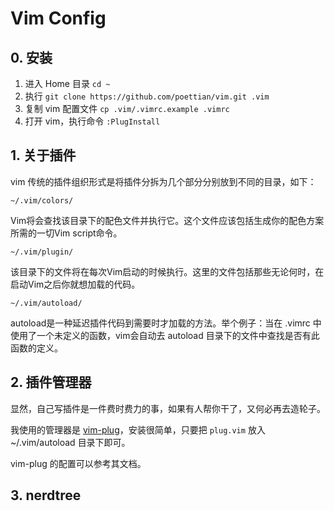 # Vim Config

## 0. 安装

1. 进入 Home 目录 `cd ~`
2. 执行 `git clone https://github.com/poettian/vim.git .vim`
3. 复制 vim 配置文件 `cp .vim/.vimrc.example .vimrc`
4. 打开 vim，执行命令 `:PlugInstall`

## 1. 关于插件

vim 传统的插件组织形式是将插件分拆为几个部分分别放到不同的目录，如下：

`~/.vim/colors/`

Vim将会查找该目录下的配色文件并执行它。这个文件应该包括生成你的配色方案所需的一切Vim script命令。

`~/.vim/plugin/`

该目录下的文件将在每次Vim启动的时候执行。这里的文件包括那些无论何时，在启动Vim之后你就想加载的代码。

`~/.vim/autoload/`

autoload是一种延迟插件代码到需要时才加载的方法。举个例子：当在 .vimrc 中使用了一个未定义的函数，vim会自动去 autoload 目录下的文件中查找是否有此函数的定义。

## 2. 插件管理器

显然，自己写插件是一件费时费力的事，如果有人帮你干了，又何必再去造轮子。

我使用的管理器是 [vim-plug](https://github.com/junegunn/vim-plug)，安装很简单，只要把 `plug.vim` 放入 ~/.vim/autoload 目录下即可。

vim-plug 的配置可以参考其文档。

## 3. nerdtree
